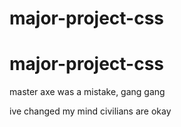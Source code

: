 # major-project-css
# major-project-css




master axe was a mistake, gang gang

ive changed my mind civilians are okay
